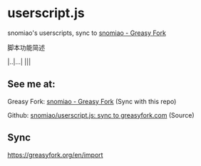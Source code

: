 # userscript.js

snomiao's userscripts, sync to [snomiao - Greasy Fork]( https://greasyfork.org/zh-CN/users/31387-snomiao )

脚本功能简述

|..|...|
|||

## See me at:

Greasy Fork: [snomiao - Greasy Fork]( https://greasyfork.org/zh-CN/users/31387-snomiao ) (Sync with this repo)

Github: [snomiao/userscript.js: sync to greasyfork.com]( https://github.com/snomiao/userscript.js#readme ) (Source)

## Sync

https://greasyfork.org/en/import